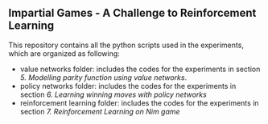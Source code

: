 
## Impartial Games - A Challenge to Reinforcement Learning

This repository contains all the python scripts used in the experiments, which are organized as following:

* value networks folder: includes the codes for the experiments in section *5. Modelling parity function using value networks*. 
* policy networks folder:  includes the codes for the experiments in section *6. Learning winning moves with policy networks*
* reinforcement learning folder: includes the codes for the experiments in section *7. Reinforcement Learning on Nim game*

